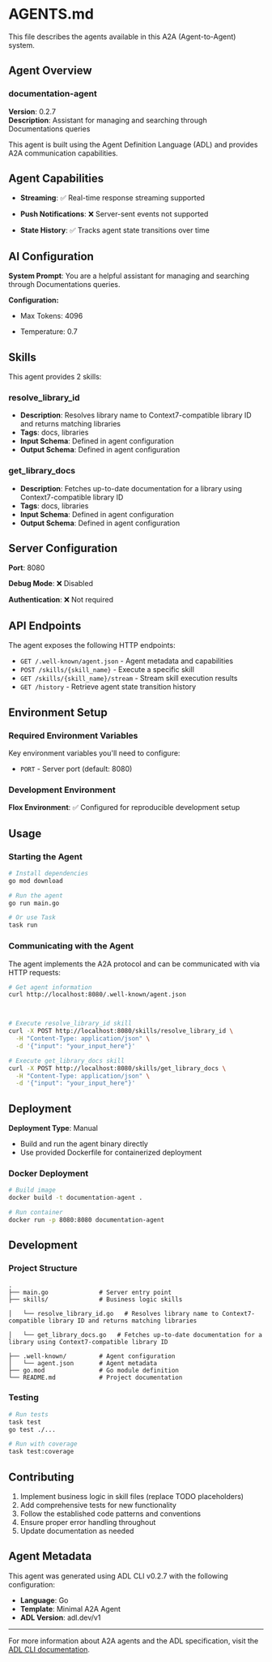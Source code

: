 # AGENTS.md

This file describes the agents available in this A2A (Agent-to-Agent) system.

## Agent Overview

### documentation-agent
**Version**: 0.2.7  
**Description**: Assistant for managing and searching through Documentations queries

This agent is built using the Agent Definition Language (ADL) and provides A2A communication capabilities.

## Agent Capabilities



- **Streaming**: ✅ Real-time response streaming supported


- **Push Notifications**: ❌ Server-sent events not supported


- **State History**: ✅ Tracks agent state transitions over time



## AI Configuration





**System Prompt**: You are a helpful assistant for managing and searching through Documentations queries.



**Configuration:**

- Max Tokens: 4096


- Temperature: 0.7



## Skills


This agent provides 2 skills:


### resolve_library_id
- **Description**: Resolves library name to Context7-compatible library ID and returns matching libraries
- **Tags**: docs, libraries
- **Input Schema**: Defined in agent configuration
- **Output Schema**: Defined in agent configuration


### get_library_docs
- **Description**: Fetches up-to-date documentation for a library using Context7-compatible library ID
- **Tags**: docs, libraries
- **Input Schema**: Defined in agent configuration
- **Output Schema**: Defined in agent configuration




## Server Configuration

**Port**: 8080

**Debug Mode**: ❌ Disabled



**Authentication**: ❌ Not required


## API Endpoints

The agent exposes the following HTTP endpoints:

- `GET /.well-known/agent.json` - Agent metadata and capabilities
- `POST /skills/{skill_name}` - Execute a specific skill
- `GET /skills/{skill_name}/stream` - Stream skill execution results
- `GET /history` - Retrieve agent state transition history

## Environment Setup

### Required Environment Variables

Key environment variables you'll need to configure:



- `PORT` - Server port (default: 8080)

### Development Environment


**Flox Environment**: ✅ Configured for reproducible development setup




## Usage

### Starting the Agent

```bash
# Install dependencies
go mod download

# Run the agent
go run main.go

# Or use Task
task run
```


### Communicating with the Agent

The agent implements the A2A protocol and can be communicated with via HTTP requests:

```bash
# Get agent information
curl http://localhost:8080/.well-known/agent.json



# Execute resolve_library_id skill
curl -X POST http://localhost:8080/skills/resolve_library_id \
  -H "Content-Type: application/json" \
  -d '{"input": "your_input_here"}'

# Execute get_library_docs skill
curl -X POST http://localhost:8080/skills/get_library_docs \
  -H "Content-Type: application/json" \
  -d '{"input": "your_input_here"}'


```

## Deployment


**Deployment Type**: Manual
- Build and run the agent binary directly
- Use provided Dockerfile for containerized deployment



### Docker Deployment
```bash
# Build image
docker build -t documentation-agent .

# Run container
docker run -p 8080:8080 documentation-agent
```


## Development

### Project Structure

```
.
├── main.go              # Server entry point
├── skills/              # Business logic skills

│   └── resolve_library_id.go   # Resolves library name to Context7-compatible library ID and returns matching libraries

│   └── get_library_docs.go   # Fetches up-to-date documentation for a library using Context7-compatible library ID

├── .well-known/         # Agent configuration
│   └── agent.json       # Agent metadata
├── go.mod               # Go module definition
└── README.md            # Project documentation
```


### Testing

```bash
# Run tests
task test
go test ./...

# Run with coverage
task test:coverage
```


## Contributing

1. Implement business logic in skill files (replace TODO placeholders)
2. Add comprehensive tests for new functionality
3. Follow the established code patterns and conventions
4. Ensure proper error handling throughout
5. Update documentation as needed

## Agent Metadata

This agent was generated using ADL CLI v0.2.7 with the following configuration:

- **Language**: Go
- **Template**: Minimal A2A Agent
- **ADL Version**: adl.dev/v1

---

For more information about A2A agents and the ADL specification, visit the [ADL CLI documentation](https://github.com/inference-gateway/adl-cli).
